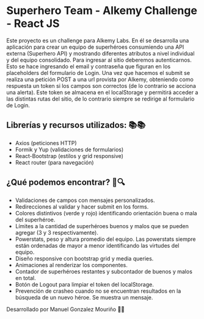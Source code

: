 # Superhero Team - Alkemy Challenge - React JS

  Este proyecto es un challenge para Alkemy Labs. En él se desarrolla una aplicación para crear un equipo de superhéroes consumiendo una API externa (Superhero API) y mostrando diferentes atributos a nivel individual y del equipo consolidado.
  Para ingresar al sitio deberemos autenticarnos. Esto se hace ingresando el email y contraseña que figuran en los placeholders del formulario de Login. Una vez que hacemos el submit se realiza una petición POST a una url provista por Alkemy, obteniendo como respuesta un token si los campos son correctos (de lo contrario se acciona una alerta). Este token se almacena en el localStorage y permitirá acceder a las distintas rutas del sitio, de lo contrario siempre se redirige al formulario de Login.

## Librerías y recursos utilizados: 📚📚
  - Axios (peticiones HTTP)
  - Formik y Yup (validaciones de formularios)
  - React-Bootstrap (estilos y grid responsive)
  - React router (para navegación)

## ¿Qué podemos encontrar? 🌟🔍
  - Validaciones de campos con mensajes personalizados.
  - Redirecciones al validar y hacer submit en los forms.
  - Colores distintivos (verde y rojo) identificando orientación buena o mala del superhéroe.
  - Límites a la cantidad de superhéroes buenos y malos que se pueden agregar (3 y 3 respectivamente).
  - Powerstats, peso y altura promedio del equipo. Las powerstats siempre están ordenadas de mayor a menor identificando las virtudes del equipo.
  - Diseño responsive con bootstrap grid y media queries.
  - Animaciones al renderizar los componentes.
  - Contador de superhéroes restantes y subcontador de buenos y malos en total.
  - Botón de Logout para limpiar el token del localStorage.
  - Prevención de crasheo cuando no se encuentran resultados en la búsqueda de un nuevo héroe. Se muestra un mensaje.

Desarrollado por Manuel Gonzalez Mouriño 👨‍💻
